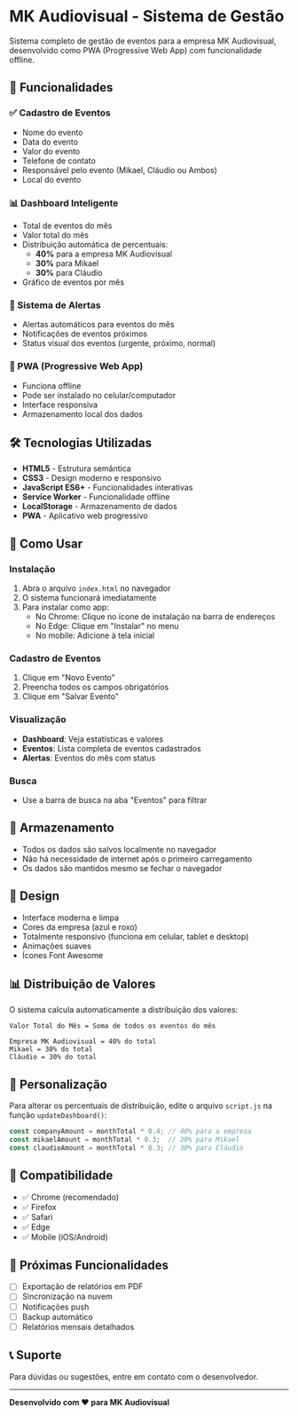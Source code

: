 # MK Audiovisual - Sistema de Gestão

Sistema completo de gestão de eventos para a empresa MK Audiovisual, desenvolvido como PWA (Progressive Web App) com funcionalidade offline.

## 🚀 Funcionalidades

### ✅ Cadastro de Eventos
- Nome do evento
- Data do evento
- Valor do evento
- Telefone de contato
- Responsável pelo evento (Mikael, Cláudio ou Ambos)
- Local do evento

### 📊 Dashboard Inteligente
- Total de eventos do mês
- Valor total do mês
- Distribuição automática de percentuais:
  - **40%** para a empresa MK Audiovisual
  - **30%** para Mikael
  - **30%** para Cláudio
- Gráfico de eventos por mês

### 🔔 Sistema de Alertas
- Alertas automáticos para eventos do mês
- Notificações de eventos próximos
- Status visual dos eventos (urgente, próximo, normal)

### 📱 PWA (Progressive Web App)
- Funciona offline
- Pode ser instalado no celular/computador
- Interface responsiva
- Armazenamento local dos dados

## 🛠️ Tecnologias Utilizadas

- **HTML5** - Estrutura semântica
- **CSS3** - Design moderno e responsivo
- **JavaScript ES6+** - Funcionalidades interativas
- **Service Worker** - Funcionalidade offline
- **LocalStorage** - Armazenamento de dados
- **PWA** - Aplicativo web progressivo

## 📱 Como Usar

### Instalação
1. Abra o arquivo `index.html` no navegador
2. O sistema funcionará imediatamente
3. Para instalar como app:
   - No Chrome: Clique no ícone de instalação na barra de endereços
   - No Edge: Clique em "Instalar" no menu
   - No mobile: Adicione à tela inicial

### Cadastro de Eventos
1. Clique em "Novo Evento"
2. Preencha todos os campos obrigatórios
3. Clique em "Salvar Evento"

### Visualização
- **Dashboard**: Veja estatísticas e valores
- **Eventos**: Lista completa de eventos cadastrados
- **Alertas**: Eventos do mês com status

### Busca
- Use a barra de busca na aba "Eventos" para filtrar

## 💾 Armazenamento

- Todos os dados são salvos localmente no navegador
- Não há necessidade de internet após o primeiro carregamento
- Os dados são mantidos mesmo se fechar o navegador

## 🎨 Design

- Interface moderna e limpa
- Cores da empresa (azul e roxo)
- Totalmente responsivo (funciona em celular, tablet e desktop)
- Animações suaves
- Ícones Font Awesome

## 📊 Distribuição de Valores

O sistema calcula automaticamente a distribuição dos valores:

```
Valor Total do Mês = Soma de todos os eventos do mês

Empresa MK Audiovisual = 40% do total
Mikael = 30% do total  
Cláudio = 30% do total
```

## 🔧 Personalização

Para alterar os percentuais de distribuição, edite o arquivo `script.js` na função `updateDashboard()`:

```javascript
const companyAmount = monthTotal * 0.4; // 40% para a empresa
const mikaelAmount = monthTotal * 0.3;  // 30% para Mikael
const claudioAmount = monthTotal * 0.3; // 30% para Cláudio
```

## 📱 Compatibilidade

- ✅ Chrome (recomendado)
- ✅ Firefox
- ✅ Safari
- ✅ Edge
- ✅ Mobile (iOS/Android)

## 🚀 Próximas Funcionalidades

- [ ] Exportação de relatórios em PDF
- [ ] Sincronização na nuvem
- [ ] Notificações push
- [ ] Backup automático
- [ ] Relatórios mensais detalhados

## 📞 Suporte

Para dúvidas ou sugestões, entre em contato com o desenvolvedor.

---

**Desenvolvido com ❤️ para MK Audiovisual**
